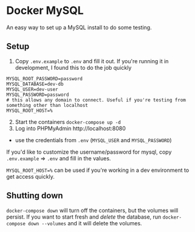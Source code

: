 # Docker MySQL
An easy way to set up a MySQL install to do some testing.

## Setup
1. Copy `.env.example` to `.env` and fill it out.
If you're running it in development, I found this to do the job quickly
```
MYSQL_ROOT_PASSWORD=password
MYSQL_DATABASE=dev-db
MYSQL_USER=dev-user
MYSQL_PASSWORD=password
# this allows any domain to connect. Useful if you're testing from something other than localhost
MYSQL_ROOT_HOST=%
```
2. Start the containers `docker-compose up -d`
3. Log into PHPMyAdmin http://localhost:8080
  - use the credentials from `.env` (`MYSQL_USER` and `MYSQL_PASSWORD`)

If you'd like to customize the username/password for mysql, copy `.env.example` => `.env` and fill in the values.

`MYSQL_ROOT_HOST=%` can be used if you're working in a dev environment to get access quickly.

## Shutting down
`docker-compose down` will turn off the containers, but the volumes will persist. If you want to start fresh and *delete* the database, run `docker-compose down --volumes` and it will delete the volumes.